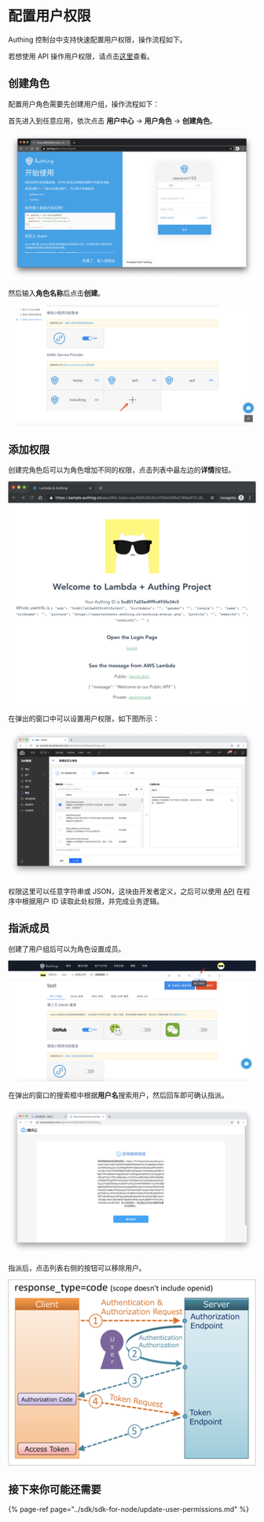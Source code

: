 # 配置用户权限

Authing 控制台中支持快速配置用户权限，操作流程如下。

若想使用 API 操作用户权限，请点击[这里](../sdk/sdk-for-node/update-user-permissions.md#huo-qu-yong-hu-quan-xian-he-jiao-se)查看。

## 创建角色

配置用户角色需要先创建用户组，操作流程如下：

首先进入到任意应用，依次点击 **用户中心** -&gt; **用户角色** -&gt; **创建角色**。

![&#x521B;&#x5EFA;&#x89D2;&#x8272;](../.gitbook/assets/image%20%28279%29.png)

然后输入**角色名称**后点击**创建**。

![](../.gitbook/assets/image%20%2837%29.png)

## 添加权限

创建完角色后可以为角色增加不同的权限，点击列表中最左边的**详情**按钮。

![](../.gitbook/assets/image%20%28295%29.png)

在弹出的窗口中可以设置用户权限，如下图所示：

![](../.gitbook/assets/image%20%28173%29.png)

权限这里可以任意字符串或 JSON，这块由开发者定义，之后可以使用 [API](../sdk/sdk-for-node/update-user-permissions.md#huo-qu-yong-hu-quan-xian-he-jiao-se) 在程序中根据用户 ID 读取此处权限，并完成业务逻辑。

## 指派成员

创建了用户组后可以为角色设置成员。

![](../.gitbook/assets/image%20%2831%29.png)

在弹出的窗口的搜索框中根据**用户名**搜索用户，然后回车即可确认指派。

![](../.gitbook/assets/image%20%2887%29.png)

指派后，点击列表右侧的按钮可以移除用户。

![](../.gitbook/assets/image%20%28284%29.png)

## 接下来你可能还需要

{% page-ref page="../sdk/sdk-for-node/update-user-permissions.md" %}

